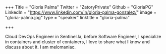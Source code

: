 +++
Title = "Gloria Palma"
Twitter = "ZatoryPrivate"
Github = "GloriaPG"
LinkedIn = "https://www.linkedin.com/in/gloria-palma-gonzalez/"
image = "gloria-palma.jpg"
type = "speaker"
linktitle = "gloria-palma"

+++

Cloud DevOps Engineer in Sentinel.la, before Software Engineer, I specialize in containers and cluster of containers, I love to share what I know and discuss about it. I am melomaniac.
